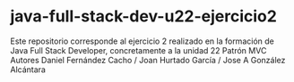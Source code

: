 # java-full-stack-dev-u22-ejercicio2
Este repositorio corresponde al ejercicio 2 realizado en la formación de Java Full Stack Developer, concretamente a la unidad 22 Patrón MVC Autores Daniel Fernández Cacho / Joan Hurtado García / Jose A González Alcántara
